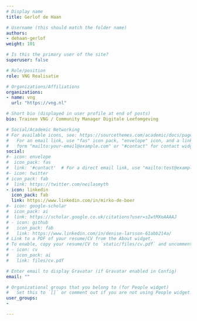 ```yaml
---
# Display name
title: Gerlof de Haan

# Username (this should match the folder name)
authors:
- dehaan-gerlof
weight: 101

# Is this the primary user of the site?
superuser: false

# Role/position
role: VNG Realisatie

# Organizations/Affiliations
organizations:
- name: vng
  url: "https://vng.nl"

# Short bio (displayed in user profile at end of posts)
bio: Trainee VNG / Community Manager Digitale Leefomgeving

# Social/Academic Networking
# For available icons, see: https://sourcethemes.com/academic/docs/page-builder/#icons
#   For an email link, use "fas" icon pack, "envelope" icon, and a link in the
#   form "mailto:your-email@example.com" or "#contact" for contact widget.
social:
#- icon: envelope
#  icon_pack: fas
#  link: '#contact'  # For a direct email link, use "mailto:test@example.org".
#- icon: twitter
# icon_pack: fab
#  link: https://twitter.com/neilasmyth
- icon: linkedin
  icon_pack: fab
  link: https://www.linkedin.com/in/mirko-de-boer
#- icon: google-scholar
#  icon_pack: ai
#  link: https://scholar.google.co.uk/citations?user=sIwtMXoAAAAJ
# - icon: github
#   icon_pack: fab
#   link: https://www.linkedin.com/in/denise-larsson-61abb214a/
# Link to a PDF of your resume/CV from the About widget.
# To enable, copy your resume/CV to `static/files/cv.pdf` and uncomment the lines below.
# - icon: cv
#   icon_pack: ai
#   link: files/cv.pdf

# Enter email to display Gravatar (if Gravatar enabled in Config)
email: ""

# Organizational groups that you belong to (for People widget)
#   Set this to `[]` or comment out if you are not using People widget.
user_groups:
- 

---
```






     
